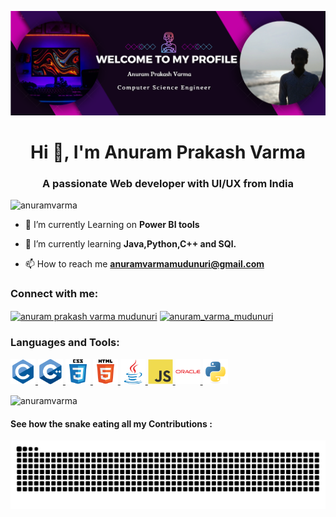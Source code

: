 ![logo](https://github.com/anuramvarma/anuramvarma/blob/main/Background.png)
<h1 align="center">Hi 👋, I'm Anuram Prakash Varma</h1>
<h3 align="center">A passionate Web developer with UI/UX from India</h3>

<p align="left"> <img src="https://komarev.com/ghpvc/?username=anuramvarma&label=Profile%20views&color=0e75b6&style=flat" alt="anuramvarma" /> </p>

- 🔭 I’m currently Learning on **Power BI tools**

- 🌱 I’m currently learning **Java,Python,C++ and SQl.**

- 📫 How to reach me **anuramvarmamudunuri@gmail.com**

<h3 align="left">Connect with me:</h3>
<p align="left">
<a href="https://linkedin.com/in/anuram prakash varma mudunuri" target="blank"><img align="center" src="https://raw.githubusercontent.com/rahuldkjain/github-profile-readme-generator/master/src/images/icons/Social/linked-in-alt.svg" alt="anuram prakash varma mudunuri" height="30" width="40" /></a>
<a href="https://instagram.com/anuram_varma_mudunuri" target="blank"><img align="center" src="https://raw.githubusercontent.com/rahuldkjain/github-profile-readme-generator/master/src/images/icons/Social/instagram.svg" alt="anuram_varma_mudunuri" height="30" width="40" /></a>
</p>

<h3 align="left">Languages and Tools:</h3>
<p align="left"> <a href="https://www.cprogramming.com/" target="_blank" rel="noreferrer"> <img src="https://raw.githubusercontent.com/devicons/devicon/master/icons/c/c-original.svg" alt="c" width="40" height="40"/> </a> <a href="https://www.w3schools.com/cpp/" target="_blank" rel="noreferrer"> <img src="https://raw.githubusercontent.com/devicons/devicon/master/icons/cplusplus/cplusplus-original.svg" alt="cplusplus" width="40" height="40"/> </a> <a href="https://www.w3schools.com/css/" target="_blank" rel="noreferrer"> <img src="https://raw.githubusercontent.com/devicons/devicon/master/icons/css3/css3-original-wordmark.svg" alt="css3" width="40" height="40"/> </a> <a href="https://www.w3.org/html/" target="_blank" rel="noreferrer"> <img src="https://raw.githubusercontent.com/devicons/devicon/master/icons/html5/html5-original-wordmark.svg" alt="html5" width="40" height="40"/> </a> <a href="https://www.java.com" target="_blank" rel="noreferrer"> <img src="https://raw.githubusercontent.com/devicons/devicon/master/icons/java/java-original.svg" alt="java" width="40" height="40"/> </a> <a href="https://developer.mozilla.org/en-US/docs/Web/JavaScript" target="_blank" rel="noreferrer"> <img src="https://raw.githubusercontent.com/devicons/devicon/master/icons/javascript/javascript-original.svg" alt="javascript" width="40" height="40"/> </a> <a href="https://www.oracle.com/" target="_blank" rel="noreferrer"> <img src="https://raw.githubusercontent.com/devicons/devicon/master/icons/oracle/oracle-original.svg" alt="oracle" width="40" height="40"/> </a> <a href="https://www.python.org" target="_blank" rel="noreferrer"> <img src="https://raw.githubusercontent.com/devicons/devicon/master/icons/python/python-original.svg" alt="python" width="40" height="40"/> </a> </p>

<p><img align="center" src="https://github-readme-streak-stats.herokuapp.com/?user=anuramvarma&" alt="anuramvarma" /></p>
<h4 align="left">See how the snake eating  all my Contributions :</h4>


![snake gif](https://github.com/anuramvarma/anuramvarma/blob/output/github-contribution-grid-snake.svg)
